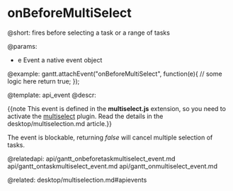onBeforeMultiSelect
=============


@short:
	fires before selecting a task or a range of tasks

@params:
- e			Event			a native event object

@example:
gantt.attachEvent("onBeforeMultiSelect", function(e){
	// some logic here
	return true;
});

@template:	api_event
@descr:

{{note This event is defined in the **multiselect.js** extension, so you need to activate the [multiselect](desktop/extensions_list.md#multitaskselection) plugin. Read the details in the desktop/multiselection.md article.}}



The event is blockable, returning *false* will cancel multiple selection of tasks.

@relatedapi:
api/gantt_onbeforetaskmultiselect_event.md
api/gantt_ontaskmultiselect_event.md
api/gantt_onmultiselect_event.md

@related:
desktop/multiselection.md#apievents